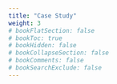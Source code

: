 ```yaml
---
title: "Case Study"
weight: 3
# bookFlatSection: false
# bookToc: true
# bookHidden: false
# bookCollapseSection: false
# bookComments: false
# bookSearchExclude: false
---
```

